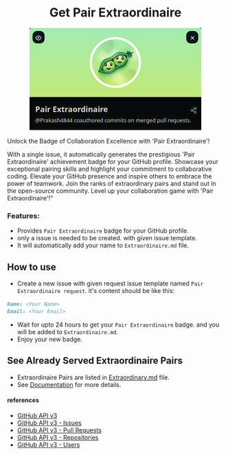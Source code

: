 <!--suppress HtmlDeprecatedAttribute -->

<div align="center">
  <h1>Get Pair Extraordinaire</h1>
  <img src="Images/main.png" alt="Pair Extraordinaire"/>
</div>

Unlock the Badge of Collaboration Excellence with 'Pair Extraordinaire'!

With a single issue, it automatically generates the prestigious 'Pair Extraordinaire' achievement badge for
your GitHub
profile. Showcase your exceptional pairing skills and highlight your commitment to collaborative coding.
Elevate your GitHub presence and inspire others to embrace the power of teamwork. Join the ranks of
extraordinary pairs
and stand out in the open-source community. Level up your collaboration game with 'Pair Extraordinaire'!"

### Features:

- Provides `Pair Extraordinaire` badge for your GitHub profile.
- only a issue is needed to be created. with given issue template.
- It will automatically add your name to `Extraordinaire.md` file.

## How to use

- Create a new issue with given request issue template named `Pair Extraordinaire request`. it's content
  should be like
  this:

```md
Name: <Your Name>
Email: <Your Email>
```

- Wait for upto 24 hours to get your `Pair Extraordinaire` badge. and you will be added
  to `Extraordinaire.md`.
- Enjoy your new badge.

## See Already Served Extraordinaire Pairs

- Extraordinaire Pairs are listed in [Extraordinary.md](Extraordinary.md) file.
- See [Documentation](Flowcharts/ReadME.md) for more details.

#### references

- [GitHub API v3](https://docs.github.com/en/rest)
- [GitHub API v3 - Issues](https://docs.github.com/en/rest/reference/issues)
- [GitHub API v3 - Pull Requests](https://docs.github.com/en/rest/reference/pulls)
- [GitHub API v3 - Repositories](https://docs.github.com/en/rest/reference/repos)
- [GitHub API v3 - Users](https://docs.github.com/en/rest/reference/users)